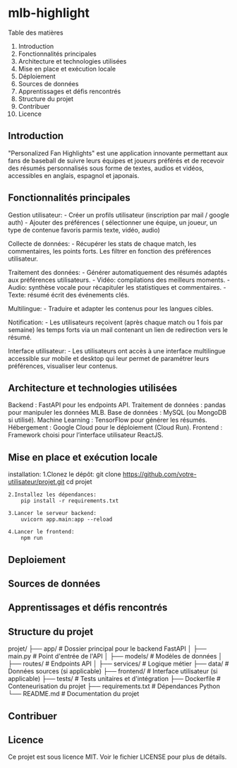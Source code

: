 # mlb-highlight
Table des matières
1. Introduction
2. Fonctionnalités principales
3. Architecture et technologies utilisées
4. Mise en place et exécution locale
5. Déploiement
6. Sources de données
7. Apprentissages et défis rencontrés
8. Structure du projet
9. Contribuer
10. Licence



## Introduction
"Personalized Fan Highlights" est une application innovante permettant aux fans de baseball de suivre leurs équipes et joueurs préférés et de recevoir des résumés personnalisés sous forme de textes, audios et vidéos, accessibles en anglais, espagnol et japonais.

## Fonctionnalités principales
Gestion utilisateur:
    - Créer un profils utilisateur (inscription par mail / google auth)
    - Ajouter des préférences ( sélectionner une équipe, un joueur, un type de contenue favoris parmis texte, vidéo, audio)

Collecte de données:
    - Récupérer les stats de chaque match, les commentaires, les points forts.
    Les filtrer en fonction des préférences utilisateur.

Traitement des données:
    - Générer automatiquement des résumés adaptés aux préférences utilisateurs.
    - Vidéo: compilations des meilleurs moments.
    - Audio: synthèse vocale pour récapituler les statistiques et commentaires.
    - Texte: résumé écrit des événements clés.

Multilingue:
    - Traduire et adapter les contenus pour les langues cibles.

Notification:
    - Les utilisateurs reçoivent (après chaque match ou 1 fois par semaine) les temps forts via un mail contenant un lien de redirection vers le résumé.

Interface utilisateur:
    - Les utilisateurs ont accès à une interface multilingue accessible sur mobile et desktop qui leur permet de paramétrer leurs préférences, visualiser leur contenus.

## Architecture et technologies utilisées
Backend : FastAPI pour les endpoints API.
Traitement de données : pandas pour manipuler les données MLB.
Base de données : MySQL (ou MongoDB si utilisé).
Machine Learning : TensorFlow pour générer les résumés.
Hébergement : Google Cloud pour le déploiement (Cloud Run).
Frontend : Framework choisi pour l’interface utilisateur ReactJS.

## Mise en place et exécution locale
installation: 
    1.Clonez le dépôt:
        git clone https://github.com/votre-utilisateur/projet.git
        cd projet
    
    2.Installez les dépendances:
        pip install -r requirements.txt

    3.Lancer le serveur backend:
        uvicorn app.main:app --reload

    4.Lancer le frontend:
        npm run

## Deploiement



## Sources de données




## Apprentissages et défis rencontrés



## Structure du projet
projet/
├── app/                # Dossier principal pour le backend FastAPI
│   ├── main.py         # Point d'entrée de l'API
│   ├── models/         # Modèles de données
│   ├── routes/         # Endpoints API
│   ├── services/       # Logique métier
├── data/               # Données sources (si applicable)
├── frontend/           # Interface utilisateur (si applicable)
├── tests/              # Tests unitaires et d'intégration
├── Dockerfile          # Conteneurisation du projet
├── requirements.txt    # Dépendances Python
└── README.md           # Documentation du projet

## Contribuer


## Licence
Ce projet est sous licence MIT. Voir le fichier LICENSE pour plus de détails.